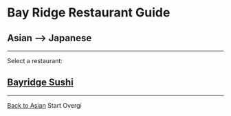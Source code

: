 # Bay Ridge Restaurant Guide
## Asian --> Japanese
---
Select a restaurant:
## [Bayridge Sushi](http://www.brsushi.com/)
---
[Back to Asian](../asian)
Start Overgi
